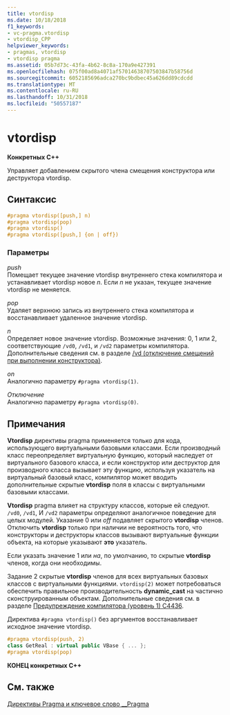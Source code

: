 ```yaml
---
title: vtordisp
ms.date: 10/18/2018
f1_keywords:
- vc-pragma.vtordisp
- vtordisp_CPP
helpviewer_keywords:
- pragmas, vtordisp
- vtordisp pragma
ms.assetid: 05b7d73c-43fa-4b62-8c8a-170a9e427391
ms.openlocfilehash: 075f00ad8a4071af57014638707503847b58756d
ms.sourcegitcommit: 6052185696adca270bc9bdbec45a626dd89cdcdd
ms.translationtype: MT
ms.contentlocale: ru-RU
ms.lasthandoff: 10/31/2018
ms.locfileid: "50557187"
---
```

# <a name="vtordisp"></a>vtordisp

**Конкретных C++**

Управляет добавлением скрытого члена смещения конструктора или деструктора vtordisp.

## <a name="syntax"></a>Синтаксис

```cpp
#pragma vtordisp([push,] n)
#pragma vtordisp(pop)
#pragma vtordisp()
#pragma vtordisp([push,] {on | off})
```

### <a name="parameters"></a>Параметры

*push*<br/>
Помещает текущее значение vtordisp внутреннего стека компилятора и устанавливает vtordisp новое *n*.  Если *n* не указан, текущее значение vtordisp не меняется.

*pop*<br/>
Удаляет верхнюю запись из внутреннего стека компилятора и восстанавливает удаленное значение vtordisp.

*n*<br/>
Определяет новое значение vtordisp. Возможные значения: 0, 1 или 2, соответствующие `/vd0`, `/vd1`, и `/vd2` параметры компилятора. Дополнительные сведения см. в разделе [/vd (отключение смещений при выполнении конструктора)](../build/reference/vd-disable-construction-displacements.md).

*on*<br/>
Аналогично параметру `#pragma vtordisp(1)`.

*Отключение*<br/>
Аналогично параметру `#pragma vtordisp(0)`.

## <a name="remarks"></a>Примечания

**Vtordisp** директивы pragma применяется только для кода, использующего виртуальными базовыми классами. Если производный класс переопределяет виртуальную функцию, который наследует от виртуального базового класса, и если конструктор или деструктор для производного класса вызывает эту функцию, используя указатель на виртуальный базовый класс, компилятор может вводить дополнительные скрытые **vtordisp** поля в классы с виртуальными базовыми классами.

**Vtordisp** pragma влияет на структуру классов, которые ей следуют. `/vd0`, `/vd1`, И `/vd2` параметры определяют аналогичное поведение для целых модулей. Указание 0 или *off* подавляет скрытого **vtordisp** членов. Отключить **vtordisp** только при наличии не вероятность того, что конструкторы и деструкторы классов вызывают виртуальные функции объекта, на которые указывают **это** указатель.

Если указать значение 1 или *на*, по умолчанию, то скрытые **vtordisp** членов, когда они необходимы.

Задание 2 скрытые **vtordisp** членов для всех виртуальных базовых классов с виртуальными функциями.  `vtordisp(2)` может потребоваться обеспечить правильное производительность **dynamic_cast** на частично сконструированным объектам. Дополнительные сведения см. в разделе [Предупреждение компилятора (уровень 1) C4436](../error-messages/compiler-warnings/compiler-warning-level-1-c4436.md).

Директива `#pragma vtordisp()` без аргументов восстанавливает исходное значение vtordisp.

```cpp
#pragma vtordisp(push, 2)
class GetReal : virtual public VBase { ... };
#pragma vtordisp(pop)
```

**КОНЕЦ конкретных C++**

## <a name="see-also"></a>См. также

[Директивы Pragma и ключевое слово __Pragma](../preprocessor/pragma-directives-and-the-pragma-keyword.md)